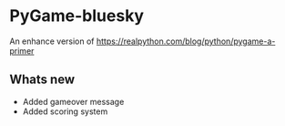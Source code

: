 # PyGame-bluesky
 An enhance version of https://realpython.com/blog/python/pygame-a-primer


## Whats new
* Added gameover message
* Added scoring system